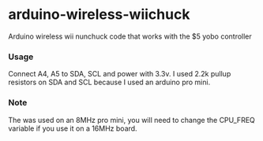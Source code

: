 # arduino-wireless-wiichuck
Arduino wireless wii nunchuck code that works with the $5 yobo controller

### Usage
Connect A4, A5 to SDA, SCL and power with 3.3v. I used 2.2k pullup resistors on SDA and SCL because I used an arduino pro mini.

### Note
The was used on an 8MHz pro mini, you will need to change the CPU_FREQ variable if you use it on a 16MHz board.
